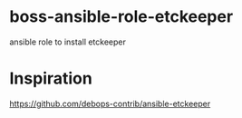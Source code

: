 # boss-ansible-role-etckeeper
ansible role to install etckeeper


# Inspiration

https://github.com/debops-contrib/ansible-etckeeper
